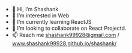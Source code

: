 - 👋 Hi, I’m Shashank
- 👀 I’m interested in Web 
- 🌱 I’m currently learning ReactJS
- 💞️ I’m looking to collaborate on React Projectd.
- 📫 Reach me shashank99928@gmail.com / www.shashank99928.github.io/shashank/


<!---
shashank99928/shashank99928 is a ✨ special ✨ repository because its `README.md` (this file) appears on your GitHub profile.
You can click the Preview link to take a look at your changes.
--->
